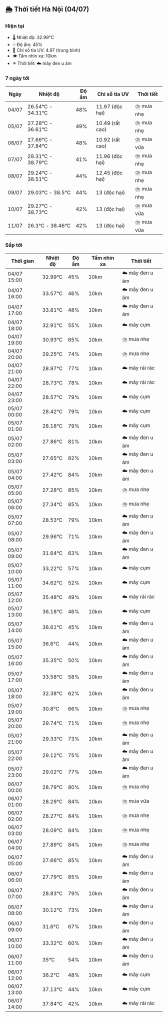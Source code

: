 ## 🌦️ Thời tiết Hà Nội (04/07)

### Hiện tại

- 🌡️ Nhiệt độ: 32.99℃
- 💦 Độ ẩm: 45%
- 🌟 Chỉ số tia UV: 4.97 (trung bình)
- 👁️ Tầm nhìn xa: 10km
- ☂️ Thời tiết: ☁️ mây đen u ám

### 7 ngày tới

| Ngày | Nhiệt độ | Độ ẩm | Chỉ số tia UV | Thời tiết |
| --- | --- | --- | --- | --- |
| 04/07 | 26.54℃ - 34.31℃ | 48% | 11.97 (độc hại) | ⛈️ mưa nhẹ |
| 05/07 | 27.28℃ - 36.61℃ | 49% | 10.49 (rất cao) | ⛈️ mưa nhẹ |
| 06/07 | 27.66℃ - 37.84℃ | 48% | 10.92 (rất cao) | ⛈️ mưa vừa |
| 07/07 | 28.31℃ - 38.79℃ | 41% | 11.96 (độc hại) | ⛈️ mưa nhẹ |
| 08/07 | 29.24℃ - 38.51℃ | 44% | 12.45 (độc hại) | ⛈️ mưa nhẹ |
| 09/07 | 29.03℃ - 38.5℃ | 44% | 13 (độc hại) | ⛈️ mưa nhẹ |
| 10/07 | 29.27℃ - 38.73℃ | 42% | 13 (độc hại) | ⛈️ mưa vừa |
| 11/07 | 26.3℃ - 38.46℃ | 42% | 13 (độc hại) | ⛈️ mưa vừa |

### Sắp tới

| Thời gian | Nhiệt độ | Độ ẩm | Tầm nhìn xa | Thời tiết |
| --- | --- | --- | --- | --- |
| 04/07 15:00 | 32.99℃ | 45% | 10km | ☁️ mây đen u ám |
| 04/07 16:00 | 33.57℃ | 46% | 10km | ☁️ mây đen u ám |
| 04/07 17:00 | 33.81℃ | 48% | 10km | ☁️ mây đen u ám |
| 04/07 18:00 | 32.91℃ | 55% | 10km | ☁️ mây cụm |
| 04/07 19:00 | 30.93℃ | 65% | 10km | ⛈️ mưa nhẹ |
| 04/07 20:00 | 29.25℃ | 74% | 10km | ⛈️ mưa nhẹ |
| 04/07 21:00 | 28.97℃ | 77% | 10km | ☁️ mây rải rác |
| 04/07 22:00 | 28.73℃ | 78% | 10km | ☁️ mây rải rác |
| 04/07 23:00 | 28.57℃ | 79% | 10km | ☁️ mây cụm |
| 05/07 00:00 | 28.42℃ | 79% | 10km | ☁️ mây cụm |
| 05/07 01:00 | 28.18℃ | 79% | 10km | ☁️ mây cụm |
| 05/07 02:00 | 27.86℃ | 81% | 10km | ☁️ mây đen u ám |
| 05/07 03:00 | 27.65℃ | 82% | 10km | ☁️ mây đen u ám |
| 05/07 04:00 | 27.42℃ | 84% | 10km | ☁️ mây đen u ám |
| 05/07 05:00 | 27.28℃ | 85% | 10km | ⛈️ mưa nhẹ |
| 05/07 06:00 | 27.34℃ | 85% | 10km | ⛈️ mưa nhẹ |
| 05/07 07:00 | 28.53℃ | 79% | 10km | ☁️ mây đen u ám |
| 05/07 08:00 | 29.96℃ | 71% | 10km | ☁️ mây đen u ám |
| 05/07 09:00 | 31.64℃ | 63% | 10km | ☁️ mây đen u ám |
| 05/07 10:00 | 33.22℃ | 57% | 10km | ☁️ mây cụm |
| 05/07 11:00 | 34.62℃ | 52% | 10km | ☁️ mây cụm |
| 05/07 12:00 | 35.48℃ | 49% | 10km | ☁️ mây rải rác |
| 05/07 13:00 | 36.18℃ | 46% | 10km | ☁️ mây cụm |
| 05/07 14:00 | 36.61℃ | 45% | 10km | ☁️ mây đen u ám |
| 05/07 15:00 | 36.6℃ | 44% | 10km | ☁️ mây đen u ám |
| 05/07 16:00 | 35.35℃ | 50% | 10km | ☁️ mây đen u ám |
| 05/07 17:00 | 33.58℃ | 58% | 10km | ☁️ mây đen u ám |
| 05/07 18:00 | 32.38℃ | 62% | 10km | ☁️ mây đen u ám |
| 05/07 19:00 | 30.8℃ | 66% | 10km | ⛈️ mưa nhẹ |
| 05/07 20:00 | 29.74℃ | 71% | 10km | ⛈️ mưa nhẹ |
| 05/07 21:00 | 29.33℃ | 73% | 10km | ☁️ mây đen u ám |
| 05/07 22:00 | 29.12℃ | 75% | 10km | ☁️ mây đen u ám |
| 05/07 23:00 | 29.02℃ | 77% | 10km | ☁️ mây đen u ám |
| 06/07 00:00 | 28.79℃ | 80% | 10km | ⛈️ mưa nhẹ |
| 06/07 01:00 | 28.29℃ | 84% | 10km | ⛈️ mưa vừa |
| 06/07 02:00 | 28.27℃ | 84% | 10km | ⛈️ mưa nhẹ |
| 06/07 03:00 | 28.09℃ | 84% | 10km | ⛈️ mưa nhẹ |
| 06/07 04:00 | 27.89℃ | 84% | 10km | ⛈️ mưa nhẹ |
| 06/07 05:00 | 27.66℃ | 85% | 10km | ☁️ mây đen u ám |
| 06/07 06:00 | 27.79℃ | 85% | 10km | ☁️ mây đen u ám |
| 06/07 07:00 | 28.83℃ | 79% | 10km | ☁️ mây đen u ám |
| 06/07 08:00 | 30.12℃ | 73% | 10km | ☁️ mây đen u ám |
| 06/07 09:00 | 31.6℃ | 67% | 10km | ☁️ mây đen u ám |
| 06/07 10:00 | 33.32℃ | 60% | 10km | ☁️ mây đen u ám |
| 06/07 11:00 | 35℃ | 54% | 10km | ☁️ mây đen u ám |
| 06/07 12:00 | 36.2℃ | 48% | 10km | ☁️ mây cụm |
| 06/07 13:00 | 37.13℃ | 44% | 10km | ☁️ mây cụm |
| 06/07 14:00 | 37.84℃ | 42% | 10km | ☁️ mây rải rác |

